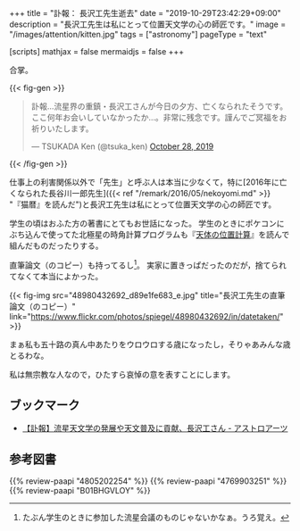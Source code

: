 +++
title = "訃報： 長沢工先生逝去"
date =  "2019-10-29T23:42:29+09:00"
description = "長沢工先生は私にとって位置天文学の心の師匠です。"
image = "/images/attention/kitten.jpg"
tags = ["astronomy"]
pageType = "text"

[scripts]
  mathjax = false
  mermaidjs = false
+++

合掌。

{{< fig-gen >}}
<blockquote class="twitter-tweet"><p lang="ja" dir="ltr">訃報…流星界の重鎮・長沢工さんが今日の夕方、亡くなられたそうです。ここ何年お会いしていなかったか…。非常に残念です。謹んでご冥福をお祈りいたします。</p>&mdash; TSUKADA Ken (@tsuka_ken) <a href="https://twitter.com/tsuka_ken/status/1188808782643523584?ref_src=twsrc%5Etfw">October 28, 2019</a></blockquote>
{{< /fig-gen >}}

仕事上の利害関係以外で「先生」と呼ぶ人は本当に少なくて，特に[2016年に亡くなられた長谷川一郎先生]({{< ref "/remark/2016/05/nekoyomi.md" >}} "『猫暦』を読んだ")と長沢工先生は私にとって位置天文学の心の師匠です。

学生の頃はおふた方の著書にとてもお世話になった。
学生のときにポケコンにぶち込んで使ってた北極星の時角計算プログラムも『[天体の位置計算](https://www.amazon.co.jp/dp/4805202254?tag=baldandersinf-22&linkCode=ogi&th=1&psc=1)』を読んで組んだものだったりする。

直筆論文（のコピー）も持ってるし[^a1]。
実家に置きっぱだったのだが，捨てられてなくて本当によかった。

[^a1]: たぶん学生のときに参加した流星会議のものじゃないかなぁ。うろ覚え。

{{< fig-img src="48980432692_d89e1fe683_e.jpg" title="長沢工先生の直筆論文（のコピー）" link="https://www.flickr.com/photos/spiegel/48980432692/in/datetaken/" >}}

まぁ私も五十路の真ん中あたりをウロウロする歳になったし，そりゃあみんな歳とるわな。

私は無宗教な人なので，ひたすら哀悼の意を表すことにします。

## ブックマーク

- [【訃報】流星天文学の発展や天文普及に貢献、長沢工さん - アストロアーツ](http://www.astroarts.co.jp/article/hl/a/10921_nagasawa)

## 参考図書

{{% review-paapi "4805202254" %}} <!-- 天体の位置計算 -->
{{% review-paapi "4769903251" %}} <!-- 天体軌道論 -->
{{% review-paapi "B01BHGVLOY" %}} <!-- 猫暦 -->

